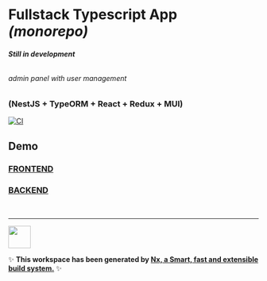 # Fullstack Typescript App <i>(monorepo)</i>

###### **Still in development**

###### <i>admin panel with user management</i>

### (NestJS + TypeORM + React + Redux + MUI)

[![CI](https://github.com/OchotaDariusz/fullstack-nx/actions/workflows/ci.yml/badge.svg)](https://github.com/OchotaDariusz/fullstack-nx/actions/workflows/ci.yml)

## Demo

### [FRONTEND](https://ochotadariusz.github.io/fullstack-nx)

### [BACKEND](https://fullstack-nx.onrender.com/docs)

<br />
<hr />

<a alt="Nx logo" href="https://nx.dev" target="_blank" rel="noreferrer"><img src="https://raw.githubusercontent.com/nrwl/nx/master/images/nx-logo.png" width="45"></a>

✨ **This workspace has been generated by [Nx, a Smart, fast and extensible build system.](https://nx.dev)** ✨
